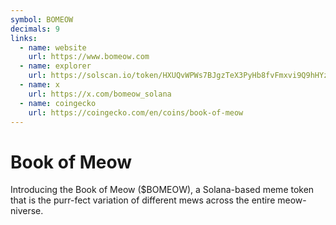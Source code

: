 ```yaml
---
symbol: BOMEOW
decimals: 9
links:
  - name: website
    url: https://www.bomeow.com
  - name: explorer
    url: https://solscan.io/token/HXUQvWPWs7BJgzTeX3PyHb8fvFmxvi9Q9hHYzcMVxVbk
  - name: x
    url: https://x.com/bomeow_solana
  - name: coingecko
    url: https://coingecko.com/en/coins/book-of-meow
---
```


# Book of Meow

Introducing the Book of Meow ($BOMEOW), a Solana-based meme token that is the purr-fect variation of different mews across the entire meow-niverse.
